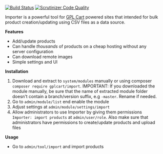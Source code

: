 [![Build Status](https://scrutinizer-ci.com/g/gplcart/import/badges/build.png?b=master)](https://scrutinizer-ci.com/g/gplcart/import/build-status/master)
[![Scrutinizer Code Quality](https://scrutinizer-ci.com/g/gplcart/import/badges/quality-score.png?b=master)](https://scrutinizer-ci.com/g/gplcart/import/?branch=master)

Importer is a powerful tool for [GPL Cart](https://github.com/gplcart/gplcart) powered sites that intended for bulk product creation/updating using CSV files as a data source.

**Features**

- Add/update products
- Can handle *thousands* of products on a cheap hosting without any server configuration
- Can download remote images
- Simple settings and UI


**Installation**

1. Download and extract to `system/modules` manually or using composer `composer require gplcart/import`. IMPORTANT: If you downloaded the module manually, be sure that the name of extracted module folder doesn't contain a branch/version suffix, e.g `-master`. Rename if needed.
2. Go to `admin/module/list` end enable the module
3. Adjust settings at `admin/module/settings/import`
4. Allow administrators to use Importer by giving them permissions `Importer: import products` at `admin/user/role`. Also make sure that administrators have permissions to create/update products and upload files

**Usage**

- Go to `admin/tool/import` and import products